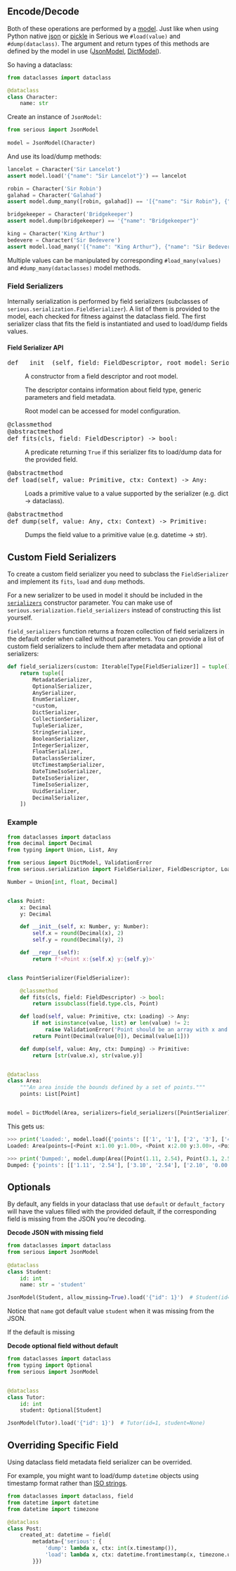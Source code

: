 ## Encode/Decode

Both of these operations are performed by a [model](/models). 
Just like when using Python native [json][py-json] or [pickle][py-pickle] in Serious we `#load(value)`
and `#dump(dataclass)`. The argument and return types of this methods are defined by the model in use
 ([JsonModel][json-model], [DictModel][dict-model]).

So having a dataclass:
```python
from dataclasses import dataclass

@dataclass
class Character:
    name: str
```

Create an instance of `JsonModel`:  
```python
from serious import JsonModel
    
model = JsonModel(Character)
```

And use its load/dump methods:
```python
lancelot = Character('Sir Lancelot')
assert model.load('{"name": "Sir Lancelot"}') == lancelot

robin = Character('Sir Robin')
galahad = Character('Galahad')
assert model.dump_many([robin, galahad]) == '[{"name": "Sir Robin"}, {"name": "Galahad"}]'

bridgekeeper = Character('Bridgekeeper')
assert model.dump(bridgekeeper) == '{"name": "Bridgekeeper"}'

king = Character('King Arthur')
bedevere = Character('Sir Bedevere')
assert model.load_many('[{"name": "King Arthur"}, {"name": "Sir Bedevere"}]') == [king, bedevere]
```

Multiple values can be manipulated by corresponding `#load_many(values)` and `#dump_many(dataclasses)` model methods.


### Field Serializers
Internally serialization is performed by field serializers (subclasses of `serious.serialization.FieldSerializer`).
A list of them is provided to the model, each checked for fitness against the dataclass field.
The first serializer class that fits the field is instantiated and used to load/dump fields values.

#### Field Serializer API

<dl>
    <dt><pre>def __init__(self, field: FieldDescriptor, root_model: SeriousModel):</pre></dt>
    <dd>
    <p>A constructor from a field descriptor and root model.
    <p>The descriptor contains information about field type, generic parameters and field metadata. 
    <p>Root model can be accessed for model configuration. 
    </dd>
    <dt><pre>@classmethod
@abstractmethod
def fits(cls, field: FieldDescriptor) -> bool:</pre></dt>
    <dd>A predicate returning <code>True</code> if this serializer fits to load/dump data for the provided field.</dd>
    <dt><pre>@abstractmethod
def load(self, value: Primitive, ctx: Context) -> Any:</pre></dt>
    <dd>Loads a primitive value to a value supported by the serializer (e.g. dict -> dataclass).</dd>
    <dt><pre>@abstractmethod
def dump(self, value: Any, ctx: Context) -> Primitive:</pre></dt>
    <dd>Dumps the field value to a primitive value (e.g. datetime -> str).</dd>
</dl>

## Custom Field Serializers
To create a custom field serializer you need to subclass the `FieldSerializer` and 
implement its `fits`, `load` and `dump` methods. 

For a new serializer to be used in model it should be included in the [`serializers`][model-init-serializers]
constructor parameter.
You can make use of `serious.serialization.field_serializers` instead of constructing this list yourself. 

`field_serializers` function returns a frozen collection of field serializers in the default order 
when called without parameters. 
You can provide a list of custom field serializers to include them after metadata and optional serializers:

```python
def field_serializers(custom: Iterable[Type[FieldSerializer]] = tuple()) -> Tuple[Type[FieldSerializer], ...]:
    return tuple([
        MetadataSerializer,
        OptionalSerializer,
        AnySerializer,
        EnumSerializer,
        *custom,
        DictSerializer,
        CollectionSerializer,
        TupleSerializer,
        StringSerializer,
        BooleanSerializer,
        IntegerSerializer,
        FloatSerializer,
        DataclassSerializer,
        UtcTimestampSerializer,
        DateTimeIsoSerializer,
        DateIsoSerializer,
        TimeIsoSerializer,
        UuidSerializer,
        DecimalSerializer,
    ])
```

### Example

```python
from dataclasses import dataclass
from decimal import Decimal
from typing import Union, List, Any

from serious import DictModel, ValidationError
from serious.serialization import FieldSerializer, FieldDescriptor, Loading, Dumping, Primitive, field_serializers

Number = Union[int, float, Decimal]


class Point:
    x: Decimal
    y: Decimal

    def __init__(self, x: Number, y: Number):
        self.x = round(Decimal(x), 2)
        self.y = round(Decimal(y), 2)

    def __repr__(self):
        return f'<Point x:{self.x} y:{self.y}>'


class PointSerializer(FieldSerializer):

    @classmethod
    def fits(cls, field: FieldDescriptor) -> bool:
        return issubclass(field.type.cls, Point)

    def load(self, value: Primitive, ctx: Loading) -> Any:
        if not isinstance(value, list) or len(value) != 2:
            raise ValidationError('Point should be an array with x and y coordinates')
        return Point(Decimal(value[0]), Decimal(value[1]))

    def dump(self, value: Any, ctx: Dumping) -> Primitive:
        return [str(value.x), str(value.y)]


@dataclass
class Area:
    """An area inside the bounds defined by a set of points."""
    points: List[Point]


model = DictModel(Area, serializers=field_serializers([PointSerializer]))
```
This gets us:
```python
>>> print('Loaded:', model.load({'points': [['1', '1'], ['2', '3'], ['4', '3.2']]}))
Loaded: Area(points=[<Point x:1.00 y:1.00>, <Point x:2.00 y:3.00>, <Point x:4.00 y:3.20>])

>>> print('Dumped:', model.dump(Area([Point(1.11, 2.54), Point(3.1, 2.54), Point(2.1, 0)])))
Dumped: {'points': [['1.11', '2.54'], ['3.10', '2.54'], ['2.10', '0.00']]}
```



## Optionals

By default, any fields in your dataclass that use `default` or 
`default_factory` will have the values filled with the provided default, if the
corresponding field is missing from the JSON you're decoding.

**Decode JSON with missing field**

```python
from dataclasses import dataclass
from serious import JsonModel
 
@dataclass
class Student:
    id: int
    name: str = 'student'

JsonModel(Student, allow_missing=True).load('{"id": 1}')  # Student(id=1, name='student')
```

Notice that `name` got default value `student` when it was missing from the JSON.

If the default is missing 

**Decode optional field without default**

```python
from dataclasses import dataclass
from typing import Optional
from serious import JsonModel


@dataclass
class Tutor:
    id: int
    student: Optional[Student]

JsonModel(Tutor).load('{"id": 1}')  # Tutor(id=1, student=None)
```

## Overriding Specific Field
Using dataclass field metadata field serializer can be overrided.  

For example, you might want to load/dump `datetime` objects using timestamp format rather than [ISO strings][iso8601].

```python
from dataclasses import dataclass, field
from datetime import datetime
from datetime import timezone

@dataclass
class Post:
    created_at: datetime = field(
        metadata={'serious': {
            'dump': lambda x, ctx: int(x.timestamp()),
            'load': lambda x, ctx: datetime.fromtimestamp(x, timezone.utc),
        }})
```



[py-json]: https://docs.python.org/3.7/library/json.html#json.load
[py-pickle]: https://docs.python.org/3.7/library/pickle.html#pickle.load
[json-model]: /models#jsonmodel
[dict-model]: /models#dictmodel
[model-init-serializers]: /models#serializers
[iso8601]: https://en.wikipedia.org/wiki/ISO_8601